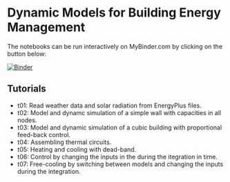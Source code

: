 # Dynamic Models for Building Energy Management

The notebooks can be run interactively on MyBinder.com by clicking on the button below:

[![Binder](https://mybinder.org/badge_logo.svg)](https://mybinder.org/v2/gh/cmg-git/dm4bem/HEAD)

## Tutorials
- t01: Read weather data and solar radiation from EnergyPlus files.
- t02: Model and dynamc simulation of a simple wall with capacities in all nodes.
- t03: Model and dynamic simulation of a cubic building with proportional feed-back control.
- t04: Assembling thermal circuits.
- t05: Heating and cooling with dead-band.
- t06: Control by changing the inputs in the during the itegration in time.
- t07: Free-cooling by switching between models and changing the inputs during the integration.
